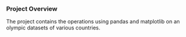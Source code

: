 ### Project Overview

 The project contains the operations using pandas and matplotlib on an olympic datasets of various countries.


